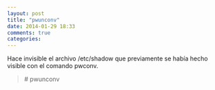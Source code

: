 ```yaml
---
layout: post
title: "pwunconv"
date: 2014-01-29 18:33
comments: true
categories: 
---
```

Hace invisible el archivo /etc/shadow que previamente se había hecho visible con el comando pwconv.

>\# pwunconv

